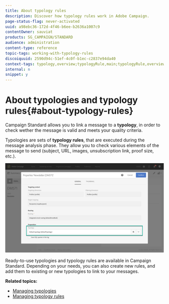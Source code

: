 ```yaml
---
title: About typology rules
description: Discover how typology rules work in Adobe Campaign.
page-status-flag: never-activated
uuid: a98ebc36-172d-4f46-b6ee-b2636a1007c9
contentOwner: sauviat
products: SG_CAMPAIGN/STANDARD
audience: administration
content-type: reference
topic-tags: working-with-typology-rules
discoiquuid: 2590d94c-51ef-4c0f-b1ec-c2837e94da40
context-tags: typology,overview;typologyRule,main;typologyRule,overview
internal: n
snippet: y
---
```


# About typologies and typology rules{#about-typology-rules}

Campaign Standard allows you to link a message to a **typology**, in order to check wether the message is valid and meets your quality criteria.

Typologies are sets of **typology rules**, that are executed during the message analysis phase. They allow you to check various elements of the message to send (subject, URL, images, unsubscription link, proof size, etc.).

![](assets/typology_messagelink.png)

Ready-to-use typologies and typology rules are available in Campaign Standard. Depending on your needs, you can also create new rules, and add them to existing or new typologies to link to your messages.

**Related topics:**

* [Managing typologies](../../administration/using/managing-typologies.md)
* [Managing typology rules](../../administration/using/managing-typology-rules.md)
